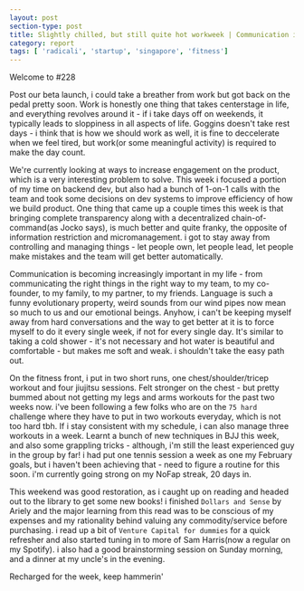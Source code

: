 ```yaml
---
layout: post
section-type: post
title: Slightly chilled, but still quite hot workweek | Communication is becoming increasingly important | Report #228
category: report
tags: [ 'radicali', 'startup', 'singapore', 'fitness']
---
```


Welcome to #228

Post our beta launch, i could take a breather from work but got back on the pedal pretty soon. Work is honestly one thing that takes centerstage in life, and everything revolves around it - if i take days off on weekends, it typically leads to sloppiness in all aspects of life. Goggins doesn't take rest days - i think that is how we should work as well, it is fine to deccelerate when we feel tired, but work(or some meaningful activity) is required to make the day count.

We're currently looking at ways to increase engagement on the product, which is a very interesting problem to solve. This week i focused a portion of my time on backend dev, but also had a bunch of 1-on-1 calls with the team and took some decisions on dev systems to improve efficiency of how we build product. One thing that came up a couple times this week is that bringing complete transparency along with a decentralized chain-of-command(as Jocko says), is much better and quite franky, the opposite of information restriction and micromanagement. i got to stay away from controlling and managing things - let people own, let people lead, let people make mistakes and the team will get better automatically.

Communication is becoming increasingly important in my life - from communicating the right things in the right way to my team, to my co-founder, to my family, to my partner, to my friends. Language is such a funny evolutionary property, weird sounds from our wind pipes now mean so much to us and our emotional beings. Anyhow, i can't be keeping myself away from hard conversations  and the way to get better at it is to force myself to do it every single week, if not for every single day. It's similar to taking a cold shower - it's not necessary and hot water is beautiful and comfortable - but makes me soft and weak. i shouldn't take the easy path out.

On the fitness front, i put in two short runs, one chest/shoulder/tricep workout and four jiujitsu sessions. Felt stronger on the chest - but pretty bummed about not getting my legs and arms workouts for the past two weeks now. i've been following a few folks who are on the `75 hard` challenge where they have to put in two workouts everyday, which is not too hard tbh. If i stay consistent with my schedule, i can also manage three workouts in a week. Learnt a bunch of new techniques in BJJ this week, and also some grappling tricks - although, i'm still the least experienced guy in the group by far! i had put one tennis session a week as one my February goals, but i haven't been achieving that - need to figure a routine for this soon. i'm currently going strong on my NoFap streak, 20 days in.

This weekend was good restoration, as i caught up on reading and headed out to the library to get some new books! i finished `Dollars and Sense` by Ariely and the major learning from this read was to be conscious of my expenses and my rationality behind valuing any commodity/service before purchasing. i read up a bit of `Venture Capital for dummies` for a quick refresher and also started tuning in to more of Sam Harris(now a regular on my Spotify). i also had a good brainstorming session on Sunday morning, and a dinner at my uncle's in the evening. 

Recharged for the week, keep hammerin'